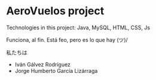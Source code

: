 # AeroVuelos project

Technologies in this project: Java, MySQL, HTML, CSS, Js

Funciona, al fin. Está feo, pero es lo que hay \(ツ)/

私たちは

- Iván Gálvez Rodríguez
- Jorge Humberto García Lizárraga